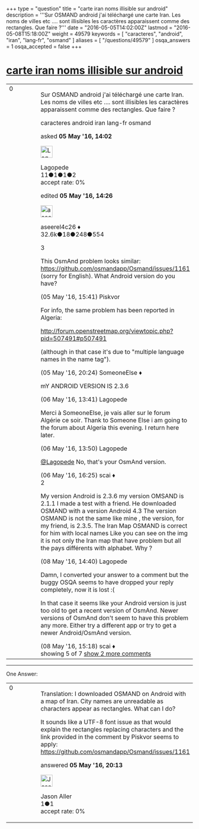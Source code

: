 +++
type = "question"
title = "carte iran noms illisible sur android"
description = '''Sur OSMAND android j&#x27;ai téléchargé une carte Iran. Les noms de villes etc .... sont illisibles les caractères apparaissent comme des rectangles. Que faire ?'''
date = "2016-05-05T14:02:00Z"
lastmod = "2016-05-08T15:18:00Z"
weight = 49579
keywords = [ "caracteres", "android", "iran", "lang-fr", "osmand" ]
aliases = [ "/questions/49579" ]
osqa_answers = 1
osqa_accepted = false
+++

<div class="headNormal">

# [carte iran noms illisible sur android](/questions/49579/carte-iran-noms-illisible-sur-android)

</div>

<div id="main-body">

<div id="askform">

<table id="question-table" style="width:100%;">
<colgroup>
<col style="width: 50%" />
<col style="width: 50%" />
</colgroup>
<tbody>
<tr>
<td style="width: 30px; vertical-align: top"><div class="vote-buttons">
<span id="post-49579-upvote" class="ajax-command post-vote up" rel="nofollow" title="I like this post (click again to cancel)"> </span>
<div id="post-49579-score" class="post-score" title="current number of votes">
0
</div>
<span id="post-49579-downvote" class="ajax-command post-vote down" rel="nofollow" title="I dont like this post (click again to cancel)"> </span> <span id="favorite-mark" class="ajax-command favorite-mark" rel="nofollow" title="mark/unmark this question as favorite (click again to cancel)"> </span>
<div id="favorite-count" class="favorite-count">
&#10;</div>
</div></td>
<td><div id="item-right">
<div class="question-body">
<p>Sur OSMAND android j'ai téléchargé une carte Iran. Les noms de villes etc .... sont illisibles les caractères apparaissent comme des rectangles. Que faire ?</p>
</div>
<div id="question-tags" class="tags-container tags">
<span class="post-tag tag-link-caracteres" rel="tag" title="see questions tagged &#39;caracteres&#39;">caracteres</span> <span class="post-tag tag-link-android" rel="tag" title="see questions tagged &#39;android&#39;">android</span> <span class="post-tag tag-link-iran" rel="tag" title="see questions tagged &#39;iran&#39;">iran</span> <span class="post-tag tag-link-lang-fr" rel="tag" title="see questions tagged &#39;lang-fr&#39;">lang-fr</span> <span class="post-tag tag-link-osmand" rel="tag" title="see questions tagged &#39;osmand&#39;">osmand</span>
</div>
<div id="question-controls" class="post-controls">
&#10;</div>
<div class="post-update-info-container">
<div class="post-update-info post-update-info-user">
<p>asked <strong>05 May '16, 14:02</strong></p>
<img src="https://secure.gravatar.com/avatar/b26ca86d200fc0756a2693ffb25aad4f?s=32&amp;d=identicon&amp;r=g" class="gravatar" width="32" height="32" alt="Lagopede&#39;s gravatar image" />
<p><span>Lagopede</span><br />
<span class="score" title="11 reputation points">11</span><span title="1 badges"><span class="badge1">●</span><span class="badgecount">1</span></span><span title="1 badges"><span class="silver">●</span><span class="badgecount">1</span></span><span title="2 badges"><span class="bronze">●</span><span class="badgecount">2</span></span><br />
<span class="accept_rate" title="Rate of the user&#39;s accepted answers">accept rate:</span> <span title="Lagopede has no accepted answers">0%</span></p>
</div>
<div class="post-update-info post-update-info-edited">
<p><span> edited <strong>05 May '16, 14:26</strong> </span></p>
<img src="https://secure.gravatar.com/avatar/66f0dc05b44574e3894be07b0b37cf37?s=32&amp;d=identicon&amp;r=g" class="gravatar" width="32" height="32" alt="aseerel4c26&#39;s gravatar image" />
<p><span>aseerel4c26 ♦</span><br />
<span class="score" title="32615 reputation points"><span>32.6k</span></span><span title="18 badges"><span class="badge1">●</span><span class="badgecount">18</span></span><span title="248 badges"><span class="silver">●</span><span class="badgecount">248</span></span><span title="554 badges"><span class="bronze">●</span><span class="badgecount">554</span></span></p>
</div>
</div>
<div id="comments-container-49579" class="comments-container">
<span id="49580"></span>
<div id="comment-49580" class="comment">
<div id="post-49580-score" class="comment-score">
3
</div>
<div class="comment-text">
<p>This OsmAnd problem looks similar: <a href="https://github.com/osmandapp/Osmand/issues/1161">https://github.com/osmandapp/Osmand/issues/1161</a> (sorry for English). What Android version do you have?</p>
</div>
<div id="comment-49580-info" class="comment-info">
<span class="comment-age">(05 May '16, 15:41)</span> <span class="comment-user userinfo">Piskvor</span>
</div>
</div>
<span id="49584"></span>
<div id="comment-49584" class="comment">
<div id="post-49584-score" class="comment-score">
&#10;</div>
<div class="comment-text">
<p>For info, the same problem has been reported in Algeria:</p>
<p><a href="http://forum.openstreetmap.org/viewtopic.php?pid=507491#p507491">http://forum.openstreetmap.org/viewtopic.php?pid=507491#p507491</a></p>
<p>(although in that case it's due to "multiple language names in the name tag").</p>
</div>
<div id="comment-49584-info" class="comment-info">
<span class="comment-age">(05 May '16, 20:24)</span> <span class="comment-user userinfo">SomeoneElse ♦</span>
</div>
</div>
<span id="49595"></span>
<div id="comment-49595" class="comment">
<div id="post-49595-score" class="comment-score">
&#10;</div>
<div class="comment-text">
<p>mY ANDROID VERSION IS 2.3.6</p>
</div>
<div id="comment-49595-info" class="comment-info">
<span class="comment-age">(06 May '16, 13:41)</span> <span class="comment-user userinfo">Lagopede</span>
</div>
</div>
<span id="49596"></span>
<div id="comment-49596" class="comment">
<div id="post-49596-score" class="comment-score">
&#10;</div>
<div class="comment-text">
<p>Merci à SomeoneElse, je vais aller sur le forum Algérie ce soir. Thank to Someone Else i am going to the forum about Algeria this evening. I return here later.</p>
</div>
<div id="comment-49596-info" class="comment-info">
<span class="comment-age">(06 May '16, 13:50)</span> <span class="comment-user userinfo">Lagopede</span>
</div>
</div>
<span id="49600"></span>
<div id="comment-49600" class="comment not_top_scorer">
<div id="post-49600-score" class="comment-score">
&#10;</div>
<div class="comment-text">
<p><a href="http://help.openstreetmap.org/users/12210/lagopede">@Lagopede</a> No, that's your OsmAnd version.</p>
</div>
<div id="comment-49600-info" class="comment-info">
<span class="comment-age">(06 May '16, 16:25)</span> <span class="comment-user userinfo">scai ♦</span>
</div>
</div>
<span id="49622"></span>
<div id="comment-49622" class="comment">
<div id="post-49622-score" class="comment-score">
2
</div>
<div class="comment-text">
<p>My version Android is 2.3.6 my version OMSAND is 2.1.1 I made a test with a friend. He downloaded OSMAND with a version Android 4.3 The version OSMAND is not the same like mine , the version, for my friend, is 2.3.5. The Iran Map OSMAND is correct for him with local names Like you can see on the img it is not only the Iran map that have problem but all the pays différents with alphabet. Why ?</p>
</div>
<div id="comment-49622-info" class="comment-info">
<span class="comment-age">(08 May '16, 14:40)</span> <span class="comment-user userinfo">Lagopede</span>
</div>
</div>
<span id="49624"></span>
<div id="comment-49624" class="comment not_top_scorer">
<div id="post-49624-score" class="comment-score">
&#10;</div>
<div class="comment-text">
<p>Damn, I converted your answer to a comment but the buggy OSQA seems to have dropped your reply completely, now it is lost :(</p>
<p>In that case it seems like your Android version is just too old to get a recent version of OsmAnd. Newer versions of OsmAnd don't seem to have this problem any more. Either try a different app or try to get a newer Android/OsmAnd version.</p>
</div>
<div id="comment-49624-info" class="comment-info">
<span class="comment-age">(08 May '16, 15:18)</span> <span class="comment-user userinfo">scai ♦</span>
</div>
</div>
</div>
<div id="comment-tools-49579" class="comment-tools">
<span class="comments-showing"> showing 5 of 7 </span> <a href="#" class="show-all-comments-link">show 2 more comments</a>
</div>
<div class="clear">
&#10;</div>
<div id="comment-49579-form-container" class="comment-form-container">
&#10;</div>
<div class="clear">
&#10;</div>
</div></td>
</tr>
</tbody>
</table>

------------------------------------------------------------------------

<div class="tabBar">

<span id="sort-top"></span>

<div class="headQuestions">

One Answer:

</div>

</div>

<span id="49583"></span>

<div id="answer-container-49583" class="answer">

<table style="width:100%;">
<colgroup>
<col style="width: 50%" />
<col style="width: 50%" />
</colgroup>
<tbody>
<tr>
<td style="width: 30px; vertical-align: top"><div class="vote-buttons">
<span id="post-49583-upvote" class="ajax-command post-vote up" rel="nofollow" title="I like this post (click again to cancel)"> </span>
<div id="post-49583-score" class="post-score" title="current number of votes">
0
</div>
<span id="post-49583-downvote" class="ajax-command post-vote down" rel="nofollow" title="I dont like this post (click again to cancel)"> </span>
</div></td>
<td><div class="item-right">
<div class="answer-body">
<p>Translation: I downloaded OSMAND on Android with a map of Iran. City names are unreadable as characters appear as rectangles. What can I do?</p>
<p>It sounds like a UTF-8 font issue as that would explain the rectangles replacing characters and the link provided in the comment by Piskvor seems to apply: <a href="https://github.com/osmandapp/Osmand/issues/1161">https://github.com/osmandapp/Osmand/issues/1161</a></p>
</div>
<div class="answer-controls post-controls">
&#10;</div>
<div class="post-update-info-container">
<div class="post-update-info post-update-info-user">
<p>answered <strong>05 May '16, 20:13</strong></p>
<img src="https://secure.gravatar.com/avatar/61025b3df4700620a5d9099293f23a5d?s=32&amp;d=identicon&amp;r=g" class="gravatar" width="32" height="32" alt="Jason%20Aller&#39;s gravatar image" />
<p><span>Jason Aller</span><br />
<span class="score" title="1 reputation points">1</span><span title="1 badges"><span class="bronze">●</span><span class="badgecount">1</span></span><br />
<span class="accept_rate" title="Rate of the user&#39;s accepted answers">accept rate:</span> <span title="Jason Aller has no accepted answers">0%</span></p>
</div>
</div>
<div id="comments-container-49583" class="comments-container">
&#10;</div>
<div id="comment-tools-49583" class="comment-tools">
&#10;</div>
<div class="clear">
&#10;</div>
<div id="comment-49583-form-container" class="comment-form-container">
&#10;</div>
<div class="clear">
&#10;</div>
</div></td>
</tr>
</tbody>
</table>

</div>

<div class="paginator-container-left">

</div>

</div>

</div>

